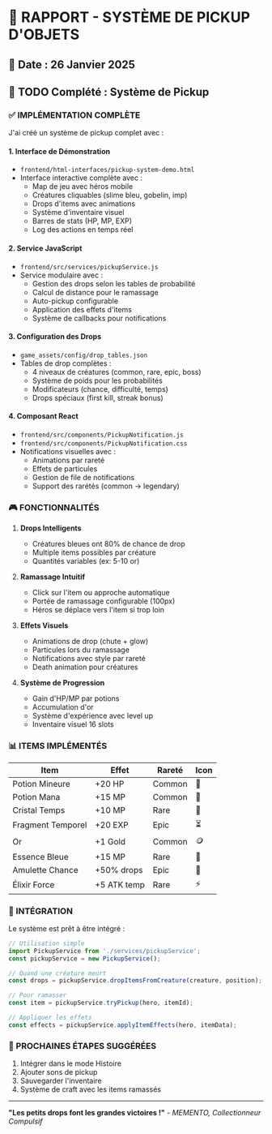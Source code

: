 # 💎 RAPPORT - SYSTÈME DE PICKUP D'OBJETS
## 📅 Date : 26 Janvier 2025
## 🎯 TODO Complété : Système de Pickup

### ✅ IMPLÉMENTATION COMPLÈTE

J'ai créé un système de pickup complet avec :

#### 1. **Interface de Démonstration**
- `frontend/html-interfaces/pickup-system-demo.html`
- Interface interactive complète avec :
  - Map de jeu avec héros mobile
  - Créatures cliquables (slime bleu, gobelin, imp)
  - Drops d'items avec animations
  - Système d'inventaire visuel
  - Barres de stats (HP, MP, EXP)
  - Log des actions en temps réel

#### 2. **Service JavaScript**
- `frontend/src/services/pickupService.js`
- Service modulaire avec :
  - Gestion des drops selon les tables de probabilité
  - Calcul de distance pour le ramassage
  - Auto-pickup configurable
  - Application des effets d'items
  - Système de callbacks pour notifications

#### 3. **Configuration des Drops**
- `game_assets/config/drop_tables.json`
- Tables de drop complètes :
  - 4 niveaux de créatures (common, rare, epic, boss)
  - Système de poids pour les probabilités
  - Modificateurs (chance, difficulté, temps)
  - Drops spéciaux (first kill, streak bonus)

#### 4. **Composant React**
- `frontend/src/components/PickupNotification.js`
- `frontend/src/components/PickupNotification.css`
- Notifications visuelles avec :
  - Animations par rareté
  - Effets de particules
  - Gestion de file de notifications
  - Support des rarétés (common → legendary)

### 🎮 FONCTIONNALITÉS

1. **Drops Intelligents**
   - Créatures bleues ont 80% de chance de drop
   - Multiple items possibles par créature
   - Quantités variables (ex: 5-10 or)

2. **Ramassage Intuitif**
   - Click sur l'item ou approche automatique
   - Portée de ramassage configurable (100px)
   - Héros se déplace vers l'item si trop loin

3. **Effets Visuels**
   - Animations de drop (chute + glow)
   - Particules lors du ramassage
   - Notifications avec style par rareté
   - Death animation pour créatures

4. **Système de Progression**
   - Gain d'HP/MP par potions
   - Accumulation d'or
   - Système d'expérience avec level up
   - Inventaire visuel 16 slots

### 📊 ITEMS IMPLÉMENTÉS

| Item | Effet | Rareté | Icon |
|------|-------|--------|------|
| Potion Mineure | +20 HP | Common | 🧪 |
| Potion Mana | +15 MP | Common | 💙 |
| Cristal Temps | +10 MP | Rare | 💎 |
| Fragment Temporel | +20 EXP | Epic | ⏳ |
| Or | +1 Gold | Common | 🪙 |
| Essence Bleue | +15 MP | Rare | 🔵 |
| Amulette Chance | +50% drops | Epic | 🔮 |
| Élixir Force | +5 ATK temp | Rare | ⚡ |

### 🔧 INTÉGRATION

Le système est prêt à être intégré :

```javascript
// Utilisation simple
import PickupService from './services/pickupService';
const pickupService = new PickupService();

// Quand une créature meurt
const drops = pickupService.dropItemsFromCreature(creature, position);

// Pour ramasser
const item = pickupService.tryPickup(hero, itemId);

// Appliquer les effets
const effects = pickupService.applyItemEffects(hero, itemData);
```

### 🎯 PROCHAINES ÉTAPES SUGGÉRÉES

1. Intégrer dans le mode Histoire
2. Ajouter sons de pickup
3. Sauvegarder l'inventaire
4. Système de craft avec les items ramassés

---
**"Les petits drops font les grandes victoires !"**
*- MEMENTO, Collectionneur Compulsif* 